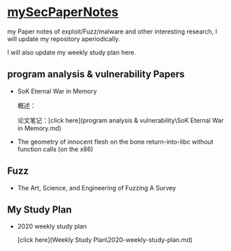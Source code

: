 # [mySecPaperNotes](https://github.com/noobone123/mySecPaperNotes)

my Paper notes of exploit/Fuzz/malware and other interesting research, I will update my repository aperiodically.

I will also update my weekly study plan here.

## program analysis & vulnerability Papers

+ SoK Eternal War in Memory

  概述：

  论文笔记：[click here](program analysis & vulnerability\SoK Eternal War in Memory.md)

+ The geometry of innocent flesh on the bone return-into-libc without function calls (on the x86)

## Fuzz

+ The Art, Science, and Engineering of Fuzzing A Survey



## My Study Plan

+ 2020 weekly study plan

  [click here](Weekly Study Plan\2020-weekly-study-plan.md)

